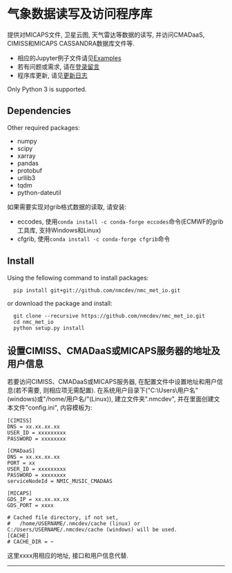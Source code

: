 # 气象数据读写及访问程序库
提供对MICAPS文件, 卫星云图, 天气雷达等数据的读写, 并访问CMADaaS, CIMISS和MICAPS CASSANDRA数据库文件等.

* 相应的Jupyter例子文件请见[Examples](https://nbviewer.jupyter.org/github/nmcdev/nmc_met_io/tree/master/examples/)
* 若有问题或需求, 请在[登录留言](https://github.com/nmcdev/nmc_met_io/issues)
* 程序库更新, 请见[更新日志](https://github.com/nmcdev/nmc_met_io/wiki/%E6%9B%B4%E6%96%B0%E6%97%A5%E5%BF%97)

Only Python 3 is supported.

## Dependencies
Other required packages:

- numpy
- scipy
- xarray
- pandas
- protobuf
- urllib3
- tqdm
- python-dateutil

如果需要实现对grib格式数据的读取, 请安装:
- eccodes, 使用`conda install -c conda-forge eccodes`命令(ECMWF的grib工具库, 支持Windows和Linux)
- cfgrib, 使用`conda install -c conda-forge cfgrib`命令


## Install
Using the fellowing command to install packages:
```
  pip install git+git://github.com/nmcdev/nmc_met_io.git
```

or download the package and install:
```
  git clone --recursive https://github.com/nmcdev/nmc_met_io.git
  cd nmc_met_io
  python setup.py install
```


## 设置CIMISS、CMADaaS或MICAPS服务器的地址及用户信息
若要访问CIMISS、CMADaaS或MICAPS服务器, 在配置文件中设置地址和用户信息(若不需要, 则相应项无需配置). 在系统用户目录下("C:\Users\用户名"(windows)或"/home/用户名/"(Linux)), 建立文件夹".nmcdev", 并在里面创建文本文件"config.ini", 内容模板为:
```
[CIMISS]
DNS = xx.xx.xx.xx
USER_ID = xxxxxxxxx
PASSWORD = xxxxxxxx

[CMADaaS]
DNS = xx.xx.xx.xx
PORT = xx
USER_ID = xxxxxxxxx
PASSWORD = xxxxxxxx
serviceNodeId = NMIC_MUSIC_CMADAAS

[MICAPS]
GDS_IP = xx.xx.xx.xx
GDS_PORT = xxxx

# Cached file directory, if not set,
#   /home/USERNAME/.nmcdev/cache (linux) or C:/Users/USERNAME/.nmcdev/cache (windows) will be used.
[CACHE]
# CACHE_DIR = ~ 
```
这里xxxx用相应的地址, 接口和用户信息代替.

---
